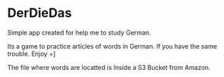 # DerDieDas

Simple app created for help me to study German.

Its a game to practice articles of words in German.
If you have the same trouble. Enjoy =]

The file where words are locatted is Inside a S3 Bucket from Amazon.
